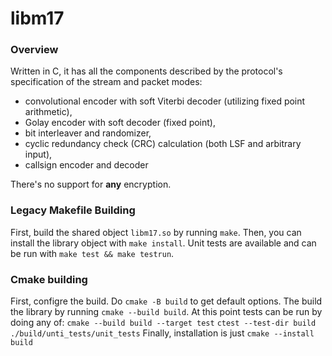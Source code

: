 # libm17

### Overview
Written in C, it has all the components described by the protocol's specification of the stream and packet modes:
- convolutional encoder with soft Viterbi decoder (utilizing fixed point arithmetic),
- Golay encoder with soft decoder (fixed point),
- bit interleaver and randomizer,
- cyclic redundancy check (CRC) calculation (both LSF and arbitrary input),
- callsign encoder and decoder

There's no support for **any** encryption.

### Legacy Makefile Building
First, build the shared object `libm17.so` by running `make`.
Then, you can install the library object with `make install`.
Unit tests are available and can be run with `make test && make testrun`.

### Cmake building
First, configre the build. Do `cmake -B build` to get default options.
The build the library by running `cmake --build build`.
At this point tests can be run by doing any of:
`cmake --build build --target test`
`ctest --test-dir build`
`./build/unti_tests/unit_tests`
Finally, installation is just `cmake --install build`
